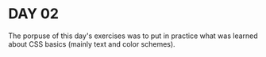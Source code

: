 # DAY 02

The porpuse of this day's exercises was to put in practice what was learned about CSS basics (mainly text and color schemes).
